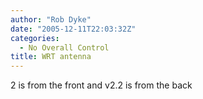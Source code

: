 ```yaml
---
author: "Rob Dyke"
date: "2005-12-11T22:03:32Z"
categories:
  - No Overall Control
title: WRT antenna
---
```

2 is from the front and v2.2 is from the back
